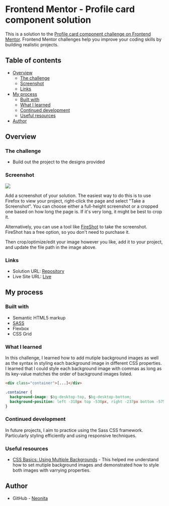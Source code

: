 # Frontend Mentor - Profile card component solution

This is a solution to the [Profile card component challenge on Frontend Mentor](https://www.frontendmentor.io/challenges/profile-card-component-cfArpWshJ). Frontend Mentor challenges help you improve your coding skills by building realistic projects.

## Table of contents

- [Overview](#overview)
  - [The challenge](#the-challenge)
  - [Screenshot](#screenshot)
  - [Links](#links)
- [My process](#my-process)
  - [Built with](#built-with)
  - [What I learned](#what-i-learned)
  - [Continued development](#continued-development)
  - [Useful resources](#useful-resources)
- [Author](#author)

## Overview

### The challenge

- Build out the project to the designs provided

### Screenshot

![](./screenshot.jpg)

Add a screenshot of your solution. The easiest way to do this is to use Firefox to view your project, right-click the page and select "Take a Screenshot". You can choose either a full-height screenshot or a cropped one based on how long the page is. If it's very long, it might be best to crop it.

Alternatively, you can use a tool like [FireShot](https://getfireshot.com/) to take the screenshot. FireShot has a free option, so you don't need to purchase it.

Then crop/optimize/edit your image however you like, add it to your project, and update the file path in the image above.

### Links

- Solution URL: [Repository](https://github.com/neonita/profile-card-component-backup/tree/master/profile-card-component)
- Live Site URL: [Live](https://neonita.github.io/profile-card-component-backup/profile-card-component/)

## My process

### Built with

- Semantic HTML5 markup
- [SASS](https://sass-lang.com/)
- Flexbox
- CSS Grid

### What I learned

In this challenge, I learned how to add mutiple background images as well as the syntax in styling each background image in different CSS properties. I learned that I could style each background image with commas as long as its key-value matches the order of background images listed.

```html
<div class="container">[...]</div>
```

```css
.container {
  background-image: $bg-desktop-top, $bg-desktop-bottom;
  background-position: left -318px top -530px, right -237px bottom -575px;
}
```

### Continued development

In future projects, I aim to practice using the Sass CSS framework. Particularly styling efficiently and using responsive techniques.

### Useful resources

- [CSS Basics: Using Multiple Backgrounds](https://css-tricks.com/css-basics-using-multiple-backgrounds/) - This helped me understand how to set mutiple background images and demonstrated how to style both images with varrying properties.

## Author

- GitHub - [Neonita](https://github.com/neonita)

